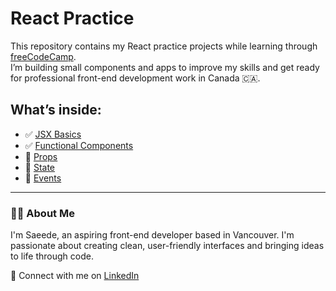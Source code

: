 # React Practice

This repository contains my React practice projects while learning through [freeCodeCamp](https://www.freecodecamp.org/learn/front-end-development-libraries/react/).  
I’m building small components and apps to improve my skills and get ready for professional front-end development work in Canada 🇨🇦.

## What’s inside:

- ✅ [JSX Basics](./01-jsx-basics)
- ✅ [Functional Components](./02-functional-components)
- 🔄 [Props](./03-props)
- 🔄 [State](./04-state)
- 🔄 [Events](./05-events)

---

### 🧑‍💻 About Me

I'm Saeede, an aspiring front-end developer based in Vancouver. I'm passionate about creating clean, user-friendly interfaces and bringing ideas to life through code.

📎 Connect with me on [LinkedIn](https://www.linkedin.com/in/saeede-azimi/)
